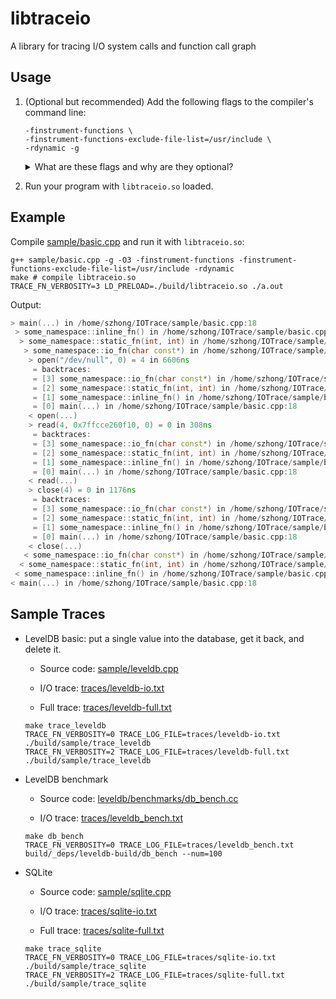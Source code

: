 # libtraceio

A library for tracing I/O system calls and function call graph

## Usage

1. (Optional but recommended) Add the following flags to the compiler's command
   line:

   ```
   -finstrument-functions \
   -finstrument-functions-exclude-file-list=/usr/include \
   -rdynamic -g
   ```

   <details>
   <summary>What are these flags and why are they optional? </summary>

    - When the flag `-finstrument-functions` is set, compiler generates calls
      to `__cyg_profile_func_enter` on function enter
      and `__cyg_profile_func_exit` on function exit for all functions
      (including inlined ones).

      The signatures of the two instrumentation functions are shown below:

      ```cpp
      void __cyg_profile_func_enter(void *this_fn, void *call_site);
      void __cyg_profile_func_exit(void *this_fn, void *call_site);
      ```

      The two arguments are the address of the function being called and the
      address of the call site.

      Our library implements these functions to gather the function call trace
      and generate the backtrace for I/O system calls. If the flag is not set,
      then our library cannot gather the call trace (i.e., `TRACE_TRACE_FN=1`
      will have no effect). The backtrace can still be generated using
      [`backtrace(3)`](https://man7.org/linux/man-pages/man3/backtrace.3.html).
      Since `backtrace` generates trace using the stack frame, some functions
      (i.e., inlined functions) might not be shown due to omission of the frame
      pointers (See `-fomit-frame-pointer` enabled at `-O1` and higher.).

    - The `-finstrument-functions-exclude-file-list` flag specifies a list of
      files to exclude from the instrumentation. If the flag is not set, then
      the call traces for all files are generated, including those in the
      standard library. For example, a single construction and destruction
      of  `std::string` can generate 70 lines of call trace.

    - The `-Wl,--export-dynamic` flag adds all symbols to the dynamic symbol
      table in the `.dynsym` section.

      For function name resolution, given a function address, we use first
      [`dladdr(3)`](https://man7.org/linux/man-pages/man3/dladdr.3.html) to
      obtain the function name if it is present in the dynamic symbol table.
      This method does not work for static functions, since they are not
      exported by the flag. If verbose mode is enabled (
      i.e., `TRACE_VERBOSE_FN=1` or `TRACE_VERBOSE_IO=1`), then we also
      use [`libbfd`](https://en.wikipedia.org/wiki/Binary_File_Descriptor_library)
      to obtain the function name, source file name, and line number by reading
      the ELF file.

      If the flag is not set and/or verbosity is not enabled, then you may see
      lines like `0x11a0 in trace_basic` in the trace output. One can manually
      use `nm` to resolve the function name:

      ```shell
      nm -C trace_basic | grep 11a0 # prints `00000000000011a0 T main`
      ```

    - The `-g` flag enables the generation of debugging information, so that the
      source file and line number can be obtained.

      </details>

2. Run your program with `libtraceio.so` loaded.

## Example

Compile [sample/basic.cpp](sample/basic.cpp) and run it with `libtraceio.so`:

```shell
g++ sample/basic.cpp -g -O3 -finstrument-functions -finstrument-functions-exclude-file-list=/usr/include -rdynamic
make # compile libtraceio.so
TRACE_FN_VERBOSITY=3 LD_PRELOAD=./build/libtraceio.so ./a.out
```

Output:

```cpp
> main(...) in /home/szhong/IOTrace/sample/basic.cpp:18
 > some_namespace::inline_fn() in /home/szhong/IOTrace/sample/basic.cpp:15
  > some_namespace::static_fn(int, int) in /home/szhong/IOTrace/sample/basic.cpp:11
   > some_namespace::io_fn(char const*) in /home/szhong/IOTrace/sample/basic.cpp:5
    > open("/dev/null", 0) = 4 in 6606ns
     = backtraces:
     = [3] some_namespace::io_fn(char const*) in /home/szhong/IOTrace/sample/basic.cpp:5
     = [2] some_namespace::static_fn(int, int) in /home/szhong/IOTrace/sample/basic.cpp:11
     = [1] some_namespace::inline_fn() in /home/szhong/IOTrace/sample/basic.cpp:15
     = [0] main(...) in /home/szhong/IOTrace/sample/basic.cpp:18
    < open(...)
    > read(4, 0x7ffcce260f10, 0) = 0 in 308ns
     = backtraces:
     = [3] some_namespace::io_fn(char const*) in /home/szhong/IOTrace/sample/basic.cpp:5
     = [2] some_namespace::static_fn(int, int) in /home/szhong/IOTrace/sample/basic.cpp:11
     = [1] some_namespace::inline_fn() in /home/szhong/IOTrace/sample/basic.cpp:15
     = [0] main(...) in /home/szhong/IOTrace/sample/basic.cpp:18
    < read(...)
    > close(4) = 0 in 1176ns
     = backtraces:
     = [3] some_namespace::io_fn(char const*) in /home/szhong/IOTrace/sample/basic.cpp:5
     = [2] some_namespace::static_fn(int, int) in /home/szhong/IOTrace/sample/basic.cpp:11
     = [1] some_namespace::inline_fn() in /home/szhong/IOTrace/sample/basic.cpp:15
     = [0] main(...) in /home/szhong/IOTrace/sample/basic.cpp:18
    < close(...)
   < some_namespace::io_fn(char const*) in /home/szhong/IOTrace/sample/basic.cpp:5
  < some_namespace::static_fn(int, int) in /home/szhong/IOTrace/sample/basic.cpp:11
 < some_namespace::inline_fn() in /home/szhong/IOTrace/sample/basic.cpp:15
< main(...) in /home/szhong/IOTrace/sample/basic.cpp:18
```

## Sample Traces

- LevelDB basic: put a single value into the database, get it back, and delete
  it.
    - Source code: [sample/leveldb.cpp](sample/leveldb.cpp)

    - I/O trace: [traces/leveldb-io.txt](traces/leveldb-io.txt)

    - Full trace: [traces/leveldb-full.txt](traces/leveldb-full.txt)

  ```shell
  make trace_leveldb
  TRACE_FN_VERBOSITY=0 TRACE_LOG_FILE=traces/leveldb-io.txt ./build/sample/trace_leveldb
  TRACE_FN_VERBOSITY=2 TRACE_LOG_FILE=traces/leveldb-full.txt ./build/sample/trace_leveldb
  ```

- LevelDB benchmark
    - Source code:
      [leveldb/benchmarks/db_bench.cc](https://github.com/google/leveldb/blob/main/benchmarks/db_bench.cc)

    - I/O trace: [traces/leveldb_bench.txt](traces/leveldb_bench.txt)

  ```shell
  make db_bench
  TRACE_FN_VERBOSITY=0 TRACE_LOG_FILE=traces/leveldb_bench.txt build/_deps/leveldb-build/db_bench --num=100
  ```

- SQLite
    - Source code: [sample/sqlite.cpp](sample/sqlite.cpp)

    - I/O trace: [traces/sqlite-io.txt](traces/sqlite-io.txt)

    - Full trace: [traces/sqlite-full.txt](traces/sqlite-full.txt)

  ```shell
  make trace_sqlite
  TRACE_FN_VERBOSITY=0 TRACE_LOG_FILE=traces/sqlite-io.txt ./build/sample/trace_sqlite
  TRACE_FN_VERBOSITY=2 TRACE_LOG_FILE=traces/sqlite-full.txt ./build/sample/trace_sqlite
  ```
